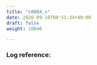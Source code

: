 ```yaml
---
title: "c0084_v"
date: 2020-09-18T00:51:34+99:00
draft: false
weight: 10840

---
```


### Log reference: <no value>

```
